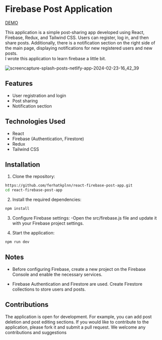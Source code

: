 # Firebase Post Application
[DEMO](https://splash-posts.netlify.app/)

This application is a simple post-sharing app developed using React, Firebase, Redux, and Tailwind CSS. Users can register, log in, and then share posts. Additionally, there is a notification section on the right side of the main page, displaying notifications for new registered users and new posts.  
I wrote this application to learn firebase a little bit.


![screencapture-splash-posts-netlify-app-2024-02-23-16_42_39](https://github.com/ferhatkplnn/react-firebase-post-app/assets/29931637/71df3c6f-10cc-439f-8a8a-69b00c6b5d8c)


## Features

- User registration and login
- Post sharing
- Notification section

## Technologies Used

- React
- Firebase (Authentication, Firestore)
- Redux
- Tailwind CSS

## Installation

1. Clone the repository:

```bash
https://github.com/ferhatkplnn/react-firebase-post-app.git
cd react-firebase-post-app
```
2. Install the required dependencies:

```bash
npm install
```
3. Configure Firebase settings:
  -Open the src/firebase.js file and update it with your Firebase project settings.

4. Start the application:

```bash
npm run dev
```

## Notes

- Before configuring Firebase, create a new project on the Firebase Console and enable the necessary services.

- Firebase Authentication and Firestore are used. Create Firestore collections to store users and posts.

## Contributions

The application is open for development. For example, you can add post deletion and post editing sections. If you would like to contribute to the application, please fork it and submit a pull request. We welcome any contributions and suggestions
